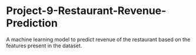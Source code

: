 # Project-9-Restaurant-Revenue-Prediction
A machine learning model to predict revenue of the restaurant based on the features present in the dataset.
